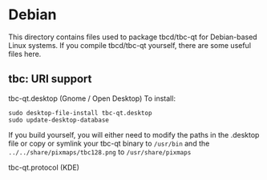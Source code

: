 
Debian
====================
This directory contains files used to package tbcd/tbc-qt
for Debian-based Linux systems. If you compile tbcd/tbc-qt yourself, there are some useful files here.

## tbc: URI support ##


tbc-qt.desktop  (Gnome / Open Desktop)
To install:

	sudo desktop-file-install tbc-qt.desktop
	sudo update-desktop-database

If you build yourself, you will either need to modify the paths in
the .desktop file or copy or symlink your tbc-qt binary to `/usr/bin`
and the `../../share/pixmaps/tbc128.png` to `/usr/share/pixmaps`

tbc-qt.protocol (KDE)

